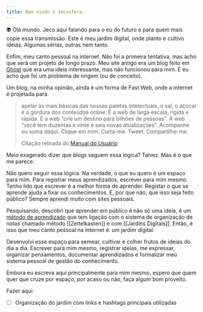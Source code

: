 ```yaml
---
title: Bem vindo a Jecosfera
---
```

👽 Olá mundo. Jeco aqui falando para o eu do futuro e para quem mais copie essa transmissão. Este é meu jardim digital, onde planto e cultivo ideias. Algumas sérias, outras nem tanto.

Enfim, meu canto pessoal na internet. Não foi a primeira tentativa, mas acho que será um projeto de longo prazo. Meu site antigo era um blog feito em [Ghost]([https://ghost.org](https://ghost.org/)) que era uma ideia interessante, mas não funcionou para mim. É eu acho que foi um problema de origem (ou de conceito).

Um blog, na minha opinião, ainda é um forma de Fast Web, onde a internet é projetada para

> apelar às mais básicas das nossas paletas intelectuais, o sal, o açúcar e a gordura dos conteúdos online. É a web de larga escala, rígida e rápida. É a web “crie um destino para bilhões de pessoas”. A web “você tem duzentas e vinte e seis novas atualizações”. Acompanhe ou suma daqui. Clique em mim. Curta-me. Tweet. Compartilhe-me.
> 
> Citação retirada do [Manual do Usuário](https://manualdousuario.net/a-slow-web/)

Meio exagerado dizer que blogs seguem essa lógica? Talvez. Mas é o que me parece.

Não quero seguir essa lógica. Na verdade, o que eu quero é um espaço para mim. Para registrar meus aprendizados, escrever para mim mesmo. Tenho lido que escrever é a melhor forma de aprender. Registar o que se aprende ajuda a fixar os conhecimentos. E, por que não, que isso seja feito público? Sempre aprendi muito com sites pessoais. 

Pesquisando, descobri que aprender em público é não só uma ideia, é um [método de aprendizado](https://www.swyx.io/learn-in-public) que tem ligação com o sistema de organização de notas chamado método [[Zettelkasten]] e com [[Jardins Digitais]]. Então, é isso que meu canto pessoal na internet é: um jardim digital.

Desenvolvi esse espaço para semear, cultivar e colher frutos de ideias do dia a dia. Escrever para mim mesmo, registrar ideias, me expressar, organizar pensamentos, documentar aprendizados e formalizar meu sistema pessoal de gestão do conhecimento. 

Embora eu escreva aqui principalmente para mim mesmo, espero que quem quer que cruze por espaço, por acaso ou não, faça algum bom proveito. 

Fazer aqui:
- [ ] Organização do jardim com links e hashtags principais utilizadas

